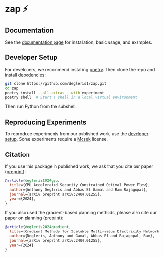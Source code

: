 # zap ⚡


## Documentation

See the [documentation page](https://degleris1.github.io/zap/) for installation, basic usage, and examples.




## Developer Setup

For developers, we recommend installing [poetry](https://python-poetry.org/docs/).
Then clone the repo and install depedencies:

```zsh
git clone https://github.com/degleris1/zap.git
cd zap
poetry install --all-extras --with experiment
poetry shell  # Start a shell in a local virtual environment
```

Then run Python from the subshell.




## Reproducing Experiments

To reproduce experiments from our published work, use the [developer setup](#developer-setup).
Some experiments require a [Mosek](https://www.mosek.com/) license.




## Citation

If you use this package in published work, we ask that you cite our paper ([preprint](https://arxiv.org/abs/2410.17203)):

```bibtex
@article{degleris2024gpu,
  title={GPU Accelerated Security Constrained Optimal Power Flow},
  author={Anthony Degleris and Abbas El Gamal and Ram Rajagopal},
  journal={arXiv preprint arXiv:2404.01255},
  year={2024},
}
```

If you also used the gradient-based planning methods, please also cite our paper on planning ([preprint](https://arxiv.org/abs/2404.01255)):

```bibtex
@article{degleris2024gradient,
  title={Gradient Methods for Scalable Multi-value Electricity Network Expansion Planning},
  author={Degleris, Anthony and Gamal, Abbas El and Rajagopal, Ram},
  journal={arXiv preprint arXiv:2404.01255},
  year={2024}
}

```
